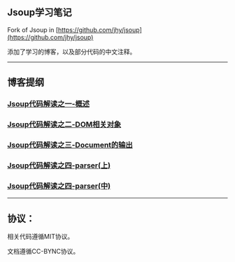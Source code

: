 Jsoup学习笔记 
------
Fork of Jsoup in [https://github.com/jhy/jsoup](https://github.com/jhy/jsoup)

添加了学习的博客，以及部分代码的中文注释。

---------------

## 博客提纲

### [Jsoup代码解读之一-概述](https://github.com/code4craft/jsoup/blob/master/blogs/jsoup1.md)

### [Jsoup代码解读之二-DOM相关对象](https://github.com/code4craft/jsoup/blob/master/blogs/jsoup2.md)

### [Jsoup代码解读之三-Document的输出](https://github.com/code4craft/jsoup/blob/master/blogs/jsoup3.md)

### [Jsoup代码解读之四-parser(上)](https://github.com/code4craft/jsoup/blob/master/blogs/jsoup4.md)

### [Jsoup代码解读之四-parser(中)](https://github.com/code4craft/jsoup/blob/master/blogs/jsoup5.md)

-------

## 协议：

相关代码遵循MIT协议。

文档遵循CC-BYNC协议。